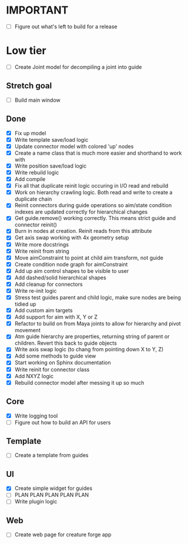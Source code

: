 # IMPORTANT
- [ ] Figure out what's left to build for a release

# Low tier
- [ ] Create Joint model for decompiling a joint into guide

## Stretch goal
- [ ] Build main window

## Done
- [x] Fix up model
- [x] Write template save/load logic
- [x] Update connector model with colored 'up' nodes
- [x] Create a name class that is much more easier and shorthand to work with
- [x] Write position save/load logic
- [x] Write rebuild logic
- [x] Add compile
- [x] Fix all that duplicate reinit logic occuring in I/O read and rebuild
- [x] Work on hierarchy crawling logic. Both read and write to create a duplicate chain
- [x] Reinit connectors during guide operations so aim/state condition indexes are updated correctly for hierarchical changes
- [x] Get guide.remove() working correctly. This means strict guide and connector reinit()
- [x] Burn in nodes at creation. Reinit reads from this attribute
- [x] Get axis swap working with 4x geometry setup
- [x] Write more docstrings
- [x] Write reinit from string
- [x] Move aimConstraint to point at child aim transform, not guide
- [x] Create condition node graph for aimConstraint
- [x] Add up aim control shapes to be visible to user
- [x] Add dashed/solid hierarchical shapes
- [x] Add cleanup for connectors
- [x] Write re-init logic
- [x] Stress test guides parent and child logic, make sure nodes are being tidied up
- [x] Add custom aim targets
- [x] Add support for aim with X, Y or Z
- [x] Refactor to build on from Maya joints to allow for hierarchy and pivot movement
- [x] Atm guide hierarchy are properties, returning string of parent or children. Revert this back to guide objects
- [x] Write axis swap logic (to chang from pointing down X to Y, Z)
- [x] Add some methods to guide view
- [x] Start working on Sphinx documentation
- [x] Write reinit for connector class
- [x] Add NXYZ logic
- [x] Rebuild connector model after messing it up so much

## Core
- [x] Write logging tool
- [ ] Figure out how to build an API for users

## Template
- [ ] Create a template from guides

## UI
- [x] Create simple widget for guides
- [ ] PLAN PLAN PLAN PLAN PLAN 
- [ ] Write plugin logic

## Web
- [ ] Create web page for creature forge app
